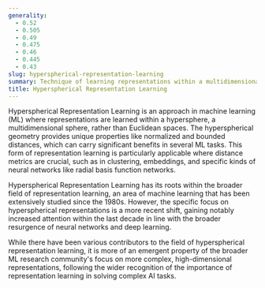 ```yaml
---
generality:
  - 0.52
  - 0.505
  - 0.49
  - 0.475
  - 0.46
  - 0.445
  - 0.43
slug: hyperspherical-representation-learning
summary: Technique of learning representations within a multidimensional sphere to leverage inherent geometric properties.
title: Hyperspherical Representation Learning
---
```


Hyperspherical Representation Learning is an approach in machine learning (ML) where representations are learned within a hypersphere, a multidimensional sphere, rather than Euclidean spaces. The hyperspherical geometry provides unique properties like normalized and bounded distances, which can carry significant benefits in several ML tasks. This form of representation learning is particularly applicable where distance metrics are crucial, such as in clustering, embeddings, and specific kinds of neural networks like radial basis function networks.

Hyperspherical Representation Learning has its roots within the broader field of representation learning, an area of machine learning that has been extensively studied since the 1980s. However, the specific focus on hyperspherical representations is a more recent shift, gaining notably increased attention within the last decade in line with the broader resurgence of neural networks and deep learning.

While there have been various contributors to the field of hyperspherical representation learning, it is more of an emergent property of the broader ML research community's focus on more complex, high-dimensional representations, following the wider recognition of the importance of representation learning in solving complex AI tasks.
